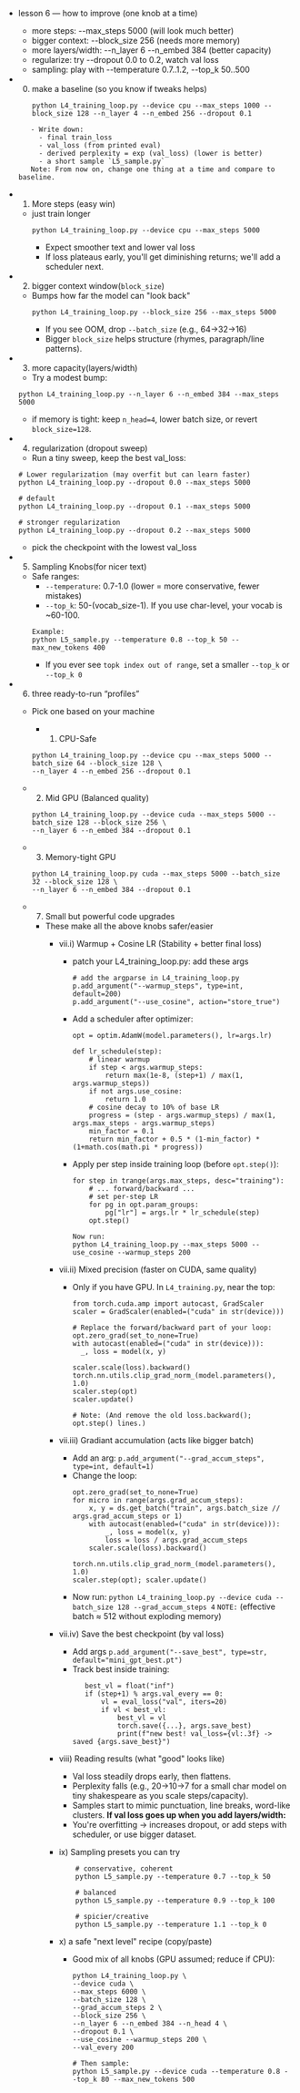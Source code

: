 - lesson 6 — how to improve (one knob at a time)
    - more steps: --max_steps 5000 (will look much better)
    - bigger context: --block_size 256 (needs more memory)
    - more layers/width: --n_layer 6 --n_embed 384 (better capacity)
    - regularize: try --dropout 0.0 to 0.2, watch val loss
    - sampling: play with --temperature 0.7..1.2, --top_k 50..500

- 0) make a baseline (so you know if tweaks helps)
       ```
       python L4_training_loop.py --device cpu --max_steps 1000 --block_size 128 --n_layer 4 --n_embed 256 --dropout 0.1
    ```
       - Write down:
         - final train_loss
         - val_loss (from printed eval)
         - derived perplexity = exp (val_loss) (lower is better)
         - a short sample `L5_sample.py`
       Note: From now on, change one thing at a time and compare to baseline.
  
- 1) More steps (easy win)
    - just train longer
        ```
      python L4_training_loop.py --device cpu --max_steps 5000
      ```
      - Expect smoother text and lower val loss
      - If loss plateaus early, you'll get diminishing returns; we'll add a scheduler next.

- 2) bigger context window(`block_size`)
    - Bumps how far the model can "look back"
        ```
      python L4_training_loop.py --block_size 256 --max_steps 5000
      ```
      - If you see OOM, drop `--batch_size` (e.g., 64->32->16)
      - Bigger `block_size` helps structure (rhymes, paragraph/line patterns).

- 3) more capacity(layers/width)
    - Try a modest bump:
    ```
    python L4_training_loop.py --n_layer 6 --n_embed 384 --max_steps 5000
  ```
    - if memory is tight: keep `n_head=4`, lower batch size, or revert `block_size=128`.

- 4) regularization (dropout sweep)
    - Run a tiny sweep, keep the best val_loss:
  ```
  # Lower regularization (may overfit but can learn faster)
  python L4_training_loop.py --dropout 0.0 --max_steps 5000
  
  # default
  python L4_training_loop.py --dropout 0.1 --max_steps 5000
  
  # stronger regularization
  python L4_training_loop.py --dropout 0.2 --max_steps 5000
    ```
  - pick the checkpoint with the lowest val_loss

- 5) Sampling Knobs(for nicer text)
    - Safe ranges:
      - `--temperature`: 0.7-1.0 (lower = more conservative, fewer mistakes)
      - `--top_k`: 50-(vocab_size-1). If you use char-level, your vocab is ~60-100.
      ```
      Example:
      python L5_sample.py --temperature 0.8 --top_k 50 --max_new_tokens 400
      ```
      - If you ever see `topk index out of range`, set a smaller `--top_k` or `--top_k 0`

- 6) three ready-to-run “profiles”
   - Pick one based on your machine
     - 1. CPU-Safe 
     ```
     python L4_training_loop.py --device cpu --max_steps 5000 --batch_size 64 --block_size 128 \
     --n_layer 4 --n_embed 256 --dropout 0.1
     ```
    - 2. Mid GPU (Balanced quality)
      ```
      python L4_training_loop.py --device cuda --max_steps 5000 --batch_size 128 --block_size 256 \
      --n_layer 6 --n_embed 384 --dropout 0.1
      ```
    - 3. Memory-tight GPU
      ```
      python L4_training_loop.py cuda --max_steps 5000 --batch_size 32 --block_size 128 \
      --n_layer 6 --n_embed 384 --dropout 0.1
      ```

  - 7) Small but powerful code upgrades
      - These make all the above knobs safer/easier
        - vii.i) Warmup + Cosine LR (Stability + better final loss)
          - patch your L4_training_loop.py: add these args
              ```
              # add the argparse in L4_training_loop.py
              p.add_argument("--warmup_steps", type=int, default=200)
              p.add_argument("--use_cosine", action="store_true")
              ```
          - Add a scheduler after optimizer:
              ```
              opt = optim.AdamW(model.parameters(), lr=args.lr)
          
              def lr_schedule(step):
                  # linear warmup
                  if step < args.warmup_steps:
                      return max(1e-8, (step+1) / max(1, args.warmup_steps))
                  if not args.use_cosine:
                      return 1.0
                  # cosine decay to 10% of base LR
                  progress = (step - args.warmup_steps) / max(1, args.max_steps - args.warmup_steps)
                  min_factor = 0.1
                  return min_factor + 0.5 * (1-min_factor) * (1+math.cos(math.pi * progress))
              ```
          - Apply per step inside training loop (before `opt.step()`):
              ```
              for step in trange(args.max_steps, desc="training"):
                  # ... forward/backward ...
                  # set per-step LR
                  for pg in opt.param_groups:
                      pg["lr"] = args.lr * lr_schedule(step)
                  opt.step()

              Now run:
            python L4_training_loop.py --max_steps 5000 --use_cosine --warmup_steps 200
              ```
        - vii.ii) Mixed precision (faster on CUDA, same quality)
          -  Only if you have GPU. In `L4_training.py`, near the top:
              ```
              from torch.cuda.amp import autocast, GradScaler
              scaler = GradScaler(enabled=("cuda" in str(device)))
            
              # Replace the forward/backward part of your loop:
             opt.zero_grad(set_to_none=True)
             with autocast(enabled=("cuda" in str(device))):
                _, loss = model(x, y)

             scaler.scale(loss).backward()
             torch.nn.utils.clip_grad_norm_(model.parameters(), 1.0)
             scaler.step(opt)
             scaler.update()

             # Note: (And remove the old loss.backward(); opt.step() lines.)
              ```
        - vii.iii) Gradiant accumulation (acts like bigger batch)
            - Add an arg:
                `p.add_argument("--grad_accum_steps", type=int, default=1)`
            - Change the loop:
                ```
                opt.zero_grad(set_to_none=True)
                for micro in range(args.grad_accum_steps):
                    x, y = ds.get_batch("train", args.batch_size // args.grad_accum_steps or 1)
                    with autocast(enabled=("cuda" in str(device))):
                        _, loss = model(x, y)
                        loss = loss / args.grad_accum_steps
                    scaler.scale(loss).backward()

                torch.nn.utils.clip_grad_norm_(model.parameters(), 1.0)
                scaler.step(opt); scaler.update()
                ```
            - Now run:
                `python L4_training_loop.py --device cuda --batch_size 128 --grad_accum_steps 4`
                `NOTE:` (effective batch ≈ 512 without exploding memory)
        - vii.iv) Save the best checkpoint (by val loss)
            - Add args `p.add_argument("--save_best", type=str, default="mini_gpt_best.pt")`
            - Track best inside training:
                ```
                   best_vl = float("inf")
                   if (step+1) % args.val_every == 0:
                       vl = eval_loss("val", iters=20)
                       if vl < best_vl:
                           best_vl = vl
                           torch.save({...}, args.save_best)
                           print(f"new best! val_loss={vl:.3f} -> saved {args.save_best}")
                ```
        - viii) Reading results (what "good" looks like)
            - Val loss steadily drops early, then flattens.
            - Perplexity falls (e.g., 20->10->7 for a small char model on tiny shakespeare as you scale steps/capacity).
            - Samples start to mimic punctuation, line breaks, word-like clusters.
            **If val loss goes up when you add layers/width:**
            - You're overfitting -> increases dropout, or add steps with scheduler, or use bigger dataset.
        
        - ix) Sampling presets you can try
            ```
                # conservative, coherent
                python L5_sample.py --temperature 0.7 --top_k 50

                # balanced
                python L5_sample.py --temperature 0.9 --top_k 100

                # spicier/creative
                python L5_sample.py --temperature 1.1 --top_k 0
            ```
        - x) a safe "next level" recipe (copy/paste)
          - Good mix of all knobs (GPU assumed; reduce if CPU):
            ```
            python L4_training_loop.py \
            --device cuda \
            --max_steps 6000 \
            --batch_size 128 \
            --grad_accum_steps 2 \
            --block_size 256 \
            --n_layer 6 --n_embed 384 --n_head 4 \
            --dropout 0.1 \
            --use_cosine --warmup_steps 200 \
            --val_every 200
            
            # Then sample:
            python L5_sample.py --device cuda --temperature 0.8 --top_k 80 --max_new_tokens 500
            ```
  
